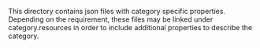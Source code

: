This directory contains json files with category specific properties. Depending on the requirement, these files may be linked under category.resources in order to include additional properties to describe the category. 
